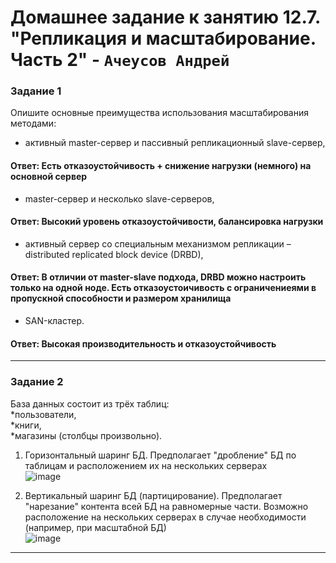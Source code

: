 # Домашнее задание к занятию  12.7. "Репликация и масштабирование. Часть 2" - `Ачеусов Андрей`

### Задание 1

Опишите основные преимущества использования масштабирования методами:  
  
* активный master-сервер и пассивный репликационный slave-сервер,  
#### Ответ: Есть отказоустойчивость + снижение нагрузки (немного) на основной сервер  
* master-сервер и несколько slave-серверов,  
#### Ответ: Высокий уровень отказоустойчивости, балансировка нагрузки  
* активный сервер со специальным механизмом репликации – distributed replicated block device (DRBD),  
#### Ответ: В отличии от master-slave подхода, DRBD можно настроить только на одной ноде. Есть отказоустоичивость с ограничениеями в пропускной способности и размером хранилища  
* SAN-кластер.  
#### Ответ: Высокая производительность и отказоустойчивость  

---



### Задание 2

База данных состоит из трёх таблиц:  
*пользователи,  
*книги,  
*магазины (столбцы произвольно).  
  
1) Горизонтальный шаринг БД. Предполагает "дробление" БД по таблицам и расположением их на нескольких серверах  
![image](https://github.com/AndrewAche/HW_ALL/assets/121398221/d0cc79de-cacc-443c-a0ec-a050ebf89488)  
    
2) Вертикальный шаринг БД (партицирование). Предполагает "нарезание" контента всей БД на равномерные части. Возможно расположение на нескольких серверах в случае необходимости (например, при масштабной БД)  
![image](https://github.com/AndrewAche/HW_ALL/assets/121398221/a16c8f72-342a-427a-9af4-01c14f05a791)


---



